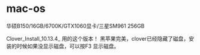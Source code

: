 # mac-os
华硕B150/16GB/6700K/GTX1060显卡/三星SM961 256GB

Clover_Install_10.13.4_   用的这个版本！
黑苹果完美，clover已经隐藏了磁盘，安装的时候如果没显示磁盘，可以按F3 显示磁盘。
